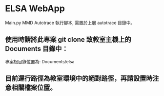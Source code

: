 # ELSA WebApp
Main.py MMD Autotrace 執行腳本, 需置於上層 autotrace 目錄中。
## 使用時請將此專案 git clone 致教室主機上的 Documents 目錄中：
專案根目錄位置為: Documents/elsa
## 目前運行路徑為教室環境中的絕對路徑，再請設置時注意相關檔案位置。
